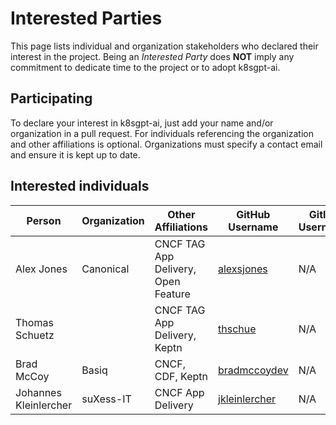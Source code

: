 # Interested Parties

This page lists individual and organization stakeholders who declared their interest in the project.
Being an _Interested Party_ does **NOT** imply any commitment to dedicate time to the project or to adopt k8sgpt-ai.

## Participating

To declare your interest in k8sgpt-ai, just add your name and/or organization
in a pull request. For individuals referencing the organization and other
affiliations is optional. Organizations must specify a contact email and ensure
it is kept up to date.

## Interested individuals

| Person                | Organization | Other Affiliations                  | GitHub Username                                   | Gitlab Username |
|-----------------------|--------------|-------------------------------------|---------------------------------------------------|-----------------|
| Alex Jones            | Canonical    | CNCF TAG App Delivery, Open Feature | [alexsjones](https://github.com/AlexsJones)       | N/A             |
| Thomas Schuetz        |              | CNCF TAG App Delivery, Keptn        | [thschue](https://github.com/thschue)             | N/A             |
| Brad McCoy            | Basiq        | CNCF, CDF, Keptn                    | [bradmccoydev](https://github.com/bradmccoydev)   | N/A             |
| Johannes Kleinlercher | suXess-IT    | CNCF App Delivery                   | [jkleinlercher](https://github.com/jkleinlercher) | N/A             |
